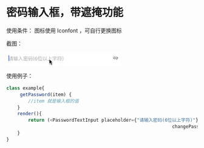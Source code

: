 # 密码输入框，带遮掩功能

使用条件： 图标使用 Iconfont ，可自行更换图标

截图：

![效果预览](https://raw.githubusercontent.com/a805883237/react-native-components/master/impress_img/passwordInput.gif)

使用例子：
```js
class example{
	 getPassword(item) {
	    //item 就是输入框的值
	}
	render(){
		return (<PasswordTextInput placeholder={"请输入密码(6位以上字符)"}
															 changePassword={(text) => {this.getPassword(text) }}/>)
	}
}
```